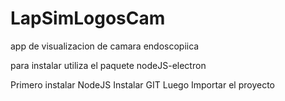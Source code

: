# LapSimLogosCam
app de visualizacion de camara endoscopiica

para instalar utiliza el paquete nodeJS-electron

Primero instalar NodeJS
Instalar GIT
Luego Importar el proyecto 


